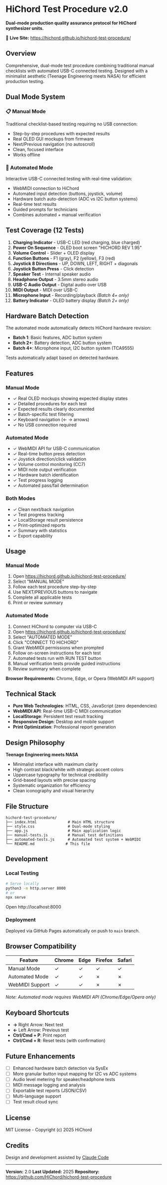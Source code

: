 # HiChord Test Procedure v2.0

**Dual-mode production quality assurance protocol for HiChord synthesizer units.**

🔗 **Live Site:** https://hichord.github.io/hichord-test-procedure/

## Overview

Comprehensive, dual-mode test procedure combining traditional manual checklists with automated USB-C connected testing. Designed with a minimalist aesthetic (Teenage Engineering meets NASA) for efficient production testing.

## Dual Mode System

### 📋 Manual Mode
Traditional checklist-based testing requiring no USB connection:
- Step-by-step procedures with expected results
- Real OLED GUI mockups from firmware
- Next/Previous navigation (no autoscroll)
- Clean, focused interface
- Works offline

### 🔌 Automated Mode
Interactive USB-C connected testing with real-time validation:
- WebMIDI connection to HiChord
- Automated input detection (buttons, joystick, volume)
- Hardware batch auto-detection (ADC vs I2C button systems)
- Real-time test results
- Guided prompts for technicians
- Combines automated + manual verification

## Test Coverage (12 Tests)

1. **Charging Indicator** - USB-C LED (red charging, blue charged)
2. **Power On Sequence** - OLED boot screen "HICHORD REV 1.95"
3. **Volume Control** - Slider + OLED display
4. **Function Buttons** - F1 (gray), F2 (yellow), F3 (red)
5. **Joystick 8 Directions** - UP, DOWN, LEFT, RIGHT + diagonals
6. **Joystick Button Press** - Click detection
7. **Speaker Test** - Internal speaker audio
8. **Headphone Output** - 3.5mm stereo audio
9. **USB-C Audio Output** - Digital audio over USB
10. **MIDI Output** - MIDI over USB-C
11. **Microphone Input** - Recording/playback *(Batch 4+ only)*
12. **Battery Indicator** - OLED battery display *(Batch 2+ only)*

## Hardware Batch Detection

The automated mode automatically detects HiChord hardware revision:

- **Batch 1**: Basic features, ADC button system
- **Batch 2+**: Battery detection, ADC button system
- **Batch 4+**: Microphone input, I2C button system (TCA9555)

Tests automatically adapt based on detected hardware.

## Features

### Manual Mode
- ✓ Real OLED mockups showing expected display states
- ✓ Detailed procedures for each test
- ✓ Expected results clearly documented
- ✓ Batch-specific test filtering
- ✓ Keyboard navigation (← →  arrows)
- ✓ No USB connection required

### Automated Mode
- ✓ WebMIDI API for USB-C communication
- ✓ Real-time button press detection
- ✓ Joystick direction/click validation
- ✓ Volume control monitoring (CC7)
- ✓ MIDI note output verification
- ✓ Hardware batch identification
- ✓ Test progress logging
- ✓ Automated pass/fail determination

### Both Modes
- ✓ Clean next/back navigation
- ✓ Test progress tracking
- ✓ LocalStorage result persistence
- ✓ Print-optimized reports
- ✓ Summary with statistics
- ✓ Export capability

## Usage

### Manual Mode

1. Open https://hichord.github.io/hichord-test-procedure/
2. Select "MANUAL MODE"
3. Follow each test procedure step-by-step
4. Use NEXT/PREVIOUS buttons to navigate
5. Complete all applicable tests
6. Print or review summary

### Automated Mode

1. Connect HiChord to computer via USB-C
2. Open https://hichord.github.io/hichord-test-procedure/
3. Select "AUTOMATED MODE"
4. Click "CONNECT TO HICHORD"
5. Grant WebMIDI permissions when prompted
6. Follow on-screen instructions for each test
7. Automated tests run with RUN TEST button
8. Manual verification tests provide guided instructions
9. Review summary when complete

**Browser Requirements:** Chrome, Edge, or Opera (WebMIDI API support)

## Technical Stack

- **Pure Web Technologies**: HTML, CSS, JavaScript (zero dependencies)
- **WebMIDI API**: Real-time USB-C MIDI communication
- **LocalStorage**: Persistent test result tracking
- **Responsive Design**: Desktop and mobile support
- **Print Optimization**: Professional report generation

## Design Philosophy

**Teenage Engineering meets NASA**

- Minimalist interface with maximum clarity
- High contrast black/white with strategic accent colors
- Uppercase typography for technical credibility
- Grid-based layouts with precise spacing
- Systematic organization for efficiency
- Clean iconography and visual hierarchy

## File Structure

```
hichord-test-procedure/
├── index.html              # Main HTML structure
├── style.css               # Dual-mode styling
├── app.js                  # Main application logic
├── manual-tests.js         # Manual test definitions
├── automated-tests.js      # Automated test system + WebMIDI
└── README.md              # This file
```

## Development

### Local Testing

```bash
# Serve locally
python3 -m http.server 8000
# or
npx serve
```

Open http://localhost:8000

### Deployment

Deployed via GitHub Pages automatically on push to `main` branch.

## Browser Compatibility

| Feature | Chrome | Edge | Firefox | Safari |
|---------|--------|------|---------|--------|
| Manual Mode | ✓ | ✓ | ✓ | ✓ |
| Automated Mode | ✓ | ✓ | ✗ | ✗ |
| WebMIDI Support | ✓ | ✓ | ✗ | ✗ |

*Note: Automated mode requires WebMIDI API (Chrome/Edge/Opera only)*

## Keyboard Shortcuts

- **→** Right Arrow: Next test
- **←** Left Arrow: Previous test
- **Ctrl/Cmd + P**: Print report
- **Ctrl/Cmd + R**: Reset tests (with confirmation)

## Future Enhancements

- [ ] Enhanced hardware batch detection via SysEx
- [ ] More granular button input mapping for I2C vs ADC systems
- [ ] Audio level metering for speaker/headphone tests
- [ ] MIDI message logging and analysis
- [ ] Exportable test reports (JSON/CSV)
- [ ] Multi-language support
- [ ] Test result cloud sync

## License

MIT License - Copyright (c) 2025 HiChord

## Credits

Design and development assisted by [Claude Code](https://claude.com/claude-code)

---

**Version:** 2.0
**Last Updated:** 2025
**Repository:** https://github.com/HiChord/hichord-test-procedure
